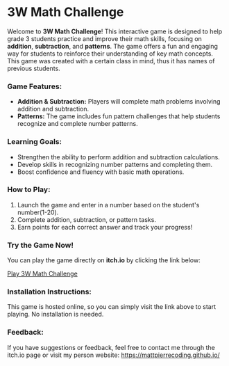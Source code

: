 # 3W Math Challenge

Welcome to **3W Math Challenge**! This interactive game is designed to help grade 3 students practice and improve their math skills, focusing on **addition**, **subtraction**, and **patterns**. The game offers a fun and engaging way for students to reinforce their understanding of key math concepts. This game was created with a certain class in mind, thus it has names of previous students.

### Game Features:
- **Addition & Subtraction:** Players will complete math problems involving addition and subtraction. 
- **Patterns:** The game includes fun pattern challenges that help students recognize and complete number patterns.

### Learning Goals:
- Strengthen the ability to perform addition and subtraction calculations.
- Develop skills in recognizing number patterns and completing them.
- Boost confidence and fluency with basic math operations.

### How to Play:
1. Launch the game and enter in a number based on the student's number(1-20).
2. Complete addition, subtraction, or pattern tasks.
3. Earn points for each correct answer and track your progress!

### Try the Game Now!
You can play the game directly on **itch.io** by clicking the link below:

[Play 3W Math Challenge](https://pierreprogramming.itch.io/3w-math)

### Installation Instructions:
This game is hosted online, so you can simply visit the link above to start playing. No installation is needed.

### Feedback:
If you have suggestions or feedback, feel free to contact me through the itch.io page or visit my person website: https://mattpierrecoding.github.io/
